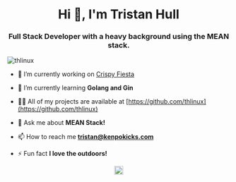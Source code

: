 <h1 align="center">Hi 👋, I'm Tristan Hull</h1>
<h3 align="center">Full Stack Developer with a heavy background using the MEAN stack.</h3>

<p align="left"> <img src="https://komarev.com/ghpvc/?username=thlinux" alt="thlinux" /> </p>

- 🔭 I’m currently working on [Crispy Fiesta](https://github.com/PPA-Enterprises/crispy-fiesta)

- 🌱 I’m currently learning **Golang and Gin**

- 👨‍💻 All of my projects are available at [https://github.com/thlinux](https://github.com/thlinux)

- 💬 Ask me about **MEAN Stack!**

- 📫 How to reach me **tristan@kenpokicks.com**

- ⚡ Fun fact **I love the outdoors!**

<p align="center">
<a href="https://linkedin.com/in/thlinux" target="blank"><img align="center" src="https://cdn.jsdelivr.net/npm/simple-icons@3.0.1/icons/linkedin.svg" alt="thlinux" height="20" width="20" /></a>
</p>
